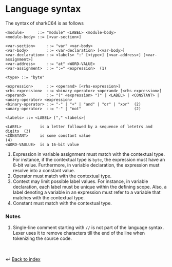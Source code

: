 # Language syntax

The syntax of sharkC64 is as follows

```
<module>      ::= "module" <LABEL> <module-body>
<module-body> ::= [<var-section>]

<var-section>     ::= "var" <var-body>
<var-body>        ::= <var-declaration> [<var-body>]
<var-declaration> ::= <labels> ":" [<type>] [<var-address>] [<var-assignment>]
<var-address>     ::= "at" <WORD-VALUE>
<var-assignment>  ::= ":=" <expression>  (1)

<type> ::= "byte"

<expression>      ::= <operand> [<rhs-expression>]
<rhs-expression>  ::= <binary-operator> <operand> [<rhs-expression>]
<operand>         ::= "(" <expression> ")" | <LABEL> | <CONSTANT> | <unary-operator> <expression>
<binary-operator> ::= "-" | "+" | "and" | "or" | "xor"  (2) 
<unary-operator>  ::= "-" | "not"                       (2)
    
<labels> ::= <LABEL> ["," <labels>] 

<LABEL>        is a letter followed by a sequence of letetrs and digits  (3) 
<CONSTANT>     is some constant value                                    (4)
<WORD-VAULUE>  is a 16-bit value
```

1. Expression in variable assignment must match with the contextual type. 
   For instance, if the contextual type is `byte`, the expression must have an 8-bit value.
   Furthermore, in variable declaration, the expression must resolve into a constant value.
2. Operator must match with the contextual type.
3. Context may limit possible label values. For instance, in variable declaration, 
   each label must be unique within the defining scope. Also, a label denoting a variable
   in an expression must refer to a variable that matches with the contextual type. 
4. Constant must match with the contextual type.

### Notes
1. Single-line comment starting with `//` is not part of the language syntax.
   Lexer uses it to remove characters till the end of the line when tokenizing
   the source code.

<br /><br />
:leftwards_arrow_with_hook: [Back to index](../index.md)